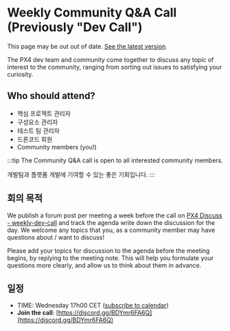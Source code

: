 # Weekly Community Q&A Call (Previously "Dev Call")

<script setup>
import { useData } from 'vitepress'
const { site } = useData();
</script>

<div v-if="site.title !== 'PX4 Guide (main)'">
  <div class="custom-block danger">
    <p class="custom-block-title">This page may be out out of date. <a href="https://docs.px4.io/main/en/contribute/dev_call.html">See the latest version</a>.</p>
  </div>
</div>

The PX4 dev team and community come together to discuss any topic of interest to the community, ranging from sorting out issues to satisfying your curiosity.

## Who should attend?

- 핵심 프로젝트 관리자
- 구성요소 관리자
- 테스트 팀 관리자
- 드론코드 회원
- Community members (you!)

:::tip
The Community Q&A call is open to all interested community members.

개발팀과 플랫폼 개발에 기여할 수 있는 좋은 기회입니다.
:::

## 회의 목적

We publish a forum post per meeting a week before the call on [PX4 Discuss - weekly-dev-call](https://discuss.px4.io/c/weekly-dev-call/14) and track the agenda write down the discussion for the day. We welcome any topics that you, as a community member may have questions about / want to discuss!

Please add your topics for discussion to the agenda before the meeting begins, by replying to the meeting note. This will help you formulate your questions more clearly, and allow us to think about them in advance.

## 일정

- TIME: Wednesday 17h00 CET ([subscribe to calendar](https://dronecode.org/calendar/))
- **Join the call**: [https://discord.gg/BDYmr6FA6Q](https://discord.gg/BDYmr6FA6Q)
